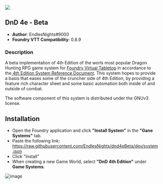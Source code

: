 ![](https://img.shields.io/badge/Foundry-v0.8.9-informational)

## DnD 4e - Beta
* **Author**: EndlesNights#9000
* **Foundry VTT Compatibility**: 0.8.9

### Description
A beta implementation of 4th Edition of the worls most popular Dragon Hunting RPG game system for [Foundry Virtual Tabletop](https://foundryvtt.com/) in accordance to the[ 4th Edition System Reference Document](http://weirdzine.com/wp-content/uploads/2015/07/4E_SRD-1.pdf). This system hopes to provide a basis that eases some of the cruncher side of 4th Edition, by providing a feature rich character sheet and some basic automation both inside of and outside of combat.

The software component of this system is distributed under the GNUv3 license.

## Installation
* Open the Foundry application and click **"Install System"** in the **"Gane Systems"** tab.
* Paste the following link: https://raw.githubusercontent.com/EndlesNights/dnd4eBeta/dev/system.json
* Click "Install"
* When creating a new Game World, select **"DnD 4th Edition"** under **Game Systems**.

![image](https://user-images.githubusercontent.com/58280840/122214010-991a4d80-ce77-11eb-8b55-98f537e93ebf.png)
